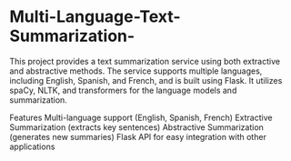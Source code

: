 # Multi-Language-Text-Summarization-

This project provides a text summarization service using both extractive and abstractive methods. The service supports multiple languages, including English, Spanish, and French, and is built using Flask. It utilizes spaCy, NLTK, and transformers for the language models and summarization.

Features
Multi-language support (English, Spanish, French)
Extractive Summarization (extracts key sentences)
Abstractive Summarization (generates new summaries)
Flask API for easy integration with other applications
